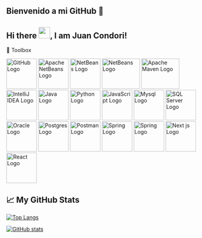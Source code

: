## Bienvenido a mi GitHub 👋
## Hi there <img src="https://raw.githubusercontent.com/MartinHeinz/MartinHeinz/master/wave.gif" width="30px">, I am Juan Condori!

🧰 Toolbox

<img src="https://www.vectorlogo.zone/logos/github/github-tile.svg" alt="GitHub Logo" width="80" height="80"/>
<img src="https://upload.wikimedia.org/wikipedia/commons/9/98/Apache_NetBeans_Logo.svg" alt="Apache NetBeans Logo" width="80" height="80"/>
<img src="https://dosideas.com/images/stories/java/netbeans.png" alt="NetBeans Logo" width="80" height="80"/>
<img src="https://fabasoad.github.io/business-card/6d42640530b2868f22c242267d4c98a5.png" alt="NetBeans Logo" width="100" height="80"/>
<img src="https://upload.wikimedia.org/wikipedia/commons/5/52/Apache_Maven_logo.svg" alt="Apache Maven Logo" width="100" height="80"/>

<img src="https://cdn.worldvectorlogo.com/logos/idea.svg" alt="IntelliJ IDEA Logo" width="80" height="80"/>
<img src="https://cdn.worldvectorlogo.com/logos/java.svg" alt="Java Logo" width="80" height="80"/> 
<img src="https://cdn.worldvectorlogo.com/logos/python-4.svg" alt="Python Logo" width="80" height="80"/>
<img src="https://cdn.worldvectorlogo.com/logos/logo-javascript.svg" alt="JavaScript Logo" width="80" height="80"/>
<img src="https://cdn.worldvectorlogo.com/logos/mysql-3.svg" alt="Mysql Logo" width="80" height="80"/>
<img src="https://cdn.worldvectorlogo.com/logos/sql-server-magazine.svg" alt="SQL Server Logo" width="80" height="80"/>
<img src="https://cdn.worldvectorlogo.com/logos/oracle-3.svg" alt="Oracle Logo" width="80" height="80"/>
<img src="https://cdn.worldvectorlogo.com/logos/postgresql.svg" alt="Postgres Logo" width="80" height="80"/>
<img src="https://cdn.worldvectorlogo.com/logos/postman.svg" alt="Postman Logo" width="80" height="80"/>
<img src="https://cdn.worldvectorlogo.com/logos/spring-3.svg" alt="Spring Logo" width="80" height="80"/>
<img src="https://cdn.worldvectorlogo.com/logos/next-js.svg" alt="Spring Logo" width="80" height="80"/>
<img src="https://cdn.worldvectorlogo.com/logos/firebase-1.svg" alt="Next js Logo" width="80" height="80"/>
<img src="https://cdn.worldvectorlogo.com/logos/react-2.svg" alt="React Logo" width="80" height="80"/>

## &#x1f4c8; My GitHub Stats

[![Top Langs](https://github-readme-stats.vercel.app/api/top-langs/?username=juancondorijara&layout=compact)](https://github.com/anuraghazra/github-readme-stats)

[![GitHub stats](https://github-readme-stats.vercel.app/api?username=juancondorijara&theme=radical)](https://github.com/anuraghazra/github-readme-stats)

<!--
**juancondorijara/juancondorijara** is a ✨ _special_ ✨ repository because its `README.md` (this file) appears on your GitHub profile.

Here are some ideas to get you started:

- 🔭 I’m currently working on ...
- 🌱 I’m currently learning ...
- 👯 I’m looking to collaborate on ...
- 🤔 I’m looking for help with ...
- 💬 Ask me about ...
- 📫 How to reach me: ...
- 😄 Pronouns: ...
- ⚡ Fun fact: ...
-->
